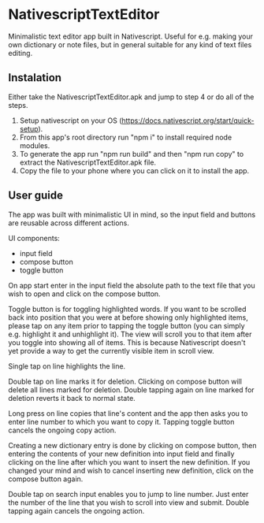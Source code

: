 # NativescriptTextEditor

Minimalistic text editor app built in Nativescript.
Useful for e.g. making your own dictionary or note files, but in general
suitable for any kind of text files editing.

## Instalation

Either take the NativescriptTextEditor.apk and jump to step 4 or do all of the steps.

1) Setup nativescript on your OS (https://docs.nativescript.org/start/quick-setup).
2) From this app's root directory run "npm i" to install required node modules.
3) To generate the app run "npm run build" and then "npm run copy" to
extract the NativescriptTextEditor.apk file.
4) Copy the file to your phone where you can click on it to install the app.

## User guide

The app was built with minimalistic UI in mind,
so the input field and buttons are reusable across different actions.

UI components:
  - input field
  - compose button
  - toggle button

On app start enter in the input field the absolute path to the text
file that you wish to open and click on the compose button.

Toggle button is for toggling highlighted words.
If you want to be scrolled back into position that you were at before
showing only highlighted items, please tap on any item prior to tapping
the toggle button (you can simply e.g. highlight it and unhighlight it).
The view will scroll you to that item after you toggle into showing all
of items. This is because Nativescript doesn't yet provide a way to get
the currently visible item in scroll view.

Single tap on line highlights the line.

Double tap on line marks it for deletion. Clicking on compose button
will delete all lines marked for deletion. Double tapping again on
line marked for deletion reverts it back to normal state.

Long press on line copies that line's content and the app then asks you
to enter line number to which you want to copy it.
Tapping toggle button cancels the ongoing copy action.

Creating a new dictionary entry is done by clicking on compose button,
then entering the contents of your new definition into input field and
finally clicking on the line after which you want to insert the new
definition. If you changed your mind and wish to cancel inserting new
definition, click on the compose button again.

Double tap on search input enables you to jump to line number. Just enter
the number of the line that you wish to scroll into view and submit.
Double tapping again cancels the ongoing action.
